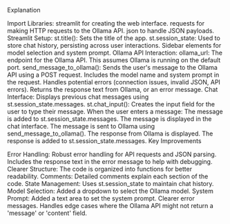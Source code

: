 Explanation

Import Libraries:
streamlit for creating the web interface.
requests for making HTTP requests to the Ollama API.
json to handle JSON payloads.
Streamlit Setup:
st.title(): Sets the title of the app.
st.session_state: Used to store chat history, persisting across user interactions.
Sidebar elements for model selection and system prompt.
Ollama API Interaction:
ollama_url: The endpoint for the Ollama API. This assumes Ollama is running on the default port.
send_message_to_ollama():
Sends the user's message to the Ollama API using a POST request.
Includes the model name and system prompt in the request.
Handles potential errors (connection issues, invalid JSON, API errors).
Returns the response text from Ollama, or an error message.
Chat Interface:
Displays previous chat messages using st.session_state.messages.
st.chat_input(): Creates the input field for the user to type their message.
When the user enters a message:
The message is added to st.session_state.messages.
The message is displayed in the chat interface.
The message is sent to Ollama using send_message_to_ollama().
The response from Ollama is displayed.
The response is added to st.session_state.messages.
Key Improvements

Error Handling: Robust error handling for API requests and JSON parsing. Includes the response text in the error message to help with debugging.
Clearer Structure: The code is organized into functions for better readability.
Comments: Detailed comments explain each section of the code.
State Management: Uses st.session_state to maintain chat history.
Model Selection: Added a dropdown to select the Ollama model.
System Prompt: Added a text area to set the system prompt.
Clearer error messages.
Handles edge cases where the Ollama API might not return a 'message' or 'content' field.
